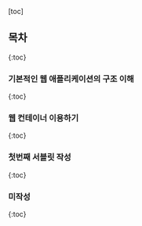 [toc] <!-- 목차 생성 -->

## 목차
{:toc}

### 기본적인 웹 애플리케이션의 구조 이해
{:toc}
### 웹 컨테이너 이용하기
{:toc}
### 첫번째 서블릿 작성
{:toc}
### 미작성
{:toc}